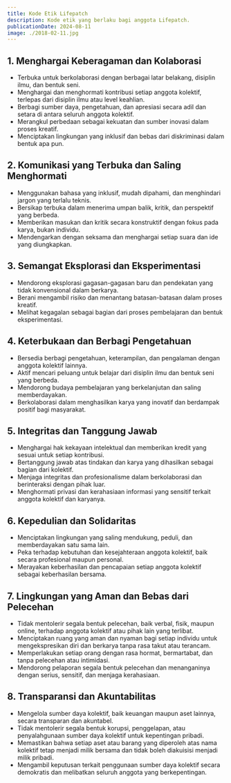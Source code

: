 ```yaml
---
title: Kode Etik Lifepatch
description: Kode etik yang berlaku bagi anggota Lifepatch.
publicationDate: 2024-08-11
image: ./2018-02-11.jpg
---
```


## 1. Menghargai Keberagaman dan Kolaborasi

- Terbuka untuk berkolaborasi dengan berbagai latar belakang, disiplin ilmu, dan bentuk seni.
- Menghargai dan menghormati kontribusi setiap anggota kolektif, terlepas dari disiplin ilmu atau level keahlian.
- Berbagi sumber daya, pengetahuan, dan apresiasi secara adil dan setara di antara seluruh anggota kolektif.
- Merangkul perbedaan sebagai kekuatan dan sumber inovasi dalam proses kreatif.
- Menciptakan lingkungan yang inklusif dan bebas dari diskriminasi dalam bentuk apa pun.

## 2. Komunikasi yang Terbuka dan Saling Menghormati

- Menggunakan bahasa yang inklusif, mudah dipahami, dan menghindari jargon yang terlalu teknis.
- Bersikap terbuka dalam menerima umpan balik, kritik, dan perspektif yang berbeda.
- Memberikan masukan dan kritik secara konstruktif dengan fokus pada karya, bukan individu.
- Mendengarkan dengan seksama dan menghargai setiap suara dan ide yang diungkapkan.

## 3. Semangat Eksplorasi dan Eksperimentasi

- Mendorong eksplorasi gagasan-gagasan baru dan pendekatan yang tidak konvensional dalam berkarya.
- Berani mengambil risiko dan menantang batasan-batasan dalam proses kreatif.
- Melihat kegagalan sebagai bagian dari proses pembelajaran dan bentuk eksperimentasi.

## 4. Keterbukaan dan Berbagi Pengetahuan

- Bersedia berbagi pengetahuan, keterampilan, dan pengalaman dengan anggota kolektif lainnya.
- Aktif mencari peluang untuk belajar dari disiplin ilmu dan bentuk seni yang berbeda.
- Mendorong budaya pembelajaran yang berkelanjutan dan saling memberdayakan.
- Berkolaborasi dalam menghasilkan karya yang inovatif dan berdampak positif bagi masyarakat.

## 5. Integritas dan Tanggung Jawab

- Menghargai hak kekayaan intelektual dan memberikan kredit yang sesuai untuk setiap kontribusi.
- Bertanggung jawab atas tindakan dan karya yang dihasilkan sebagai bagian dari kolektif.
- Menjaga integritas dan profesionalisme dalam berkolaborasi dan berinteraksi dengan pihak luar.
- Menghormati privasi dan kerahasiaan informasi yang sensitif terkait anggota kolektif dan karyanya.

## 6. Kepedulian dan Solidaritas

- Menciptakan lingkungan yang saling mendukung, peduli, dan memberdayakan satu sama lain.
- Peka terhadap kebutuhan dan kesejahteraan anggota kolektif, baik secara profesional maupun personal.
- Merayakan keberhasilan dan pencapaian setiap anggota kolektif sebagai keberhasilan bersama.

## 7. Lingkungan yang Aman dan Bebas dari Pelecehan

- Tidak mentolerir segala bentuk pelecehan, baik verbal, fisik, maupun online,
terhadap anggota kolektif atau pihak lain yang terlibat.
- Menciptakan ruang yang aman dan nyaman bagi setiap individu untuk mengekspresikan
diri dan berkarya tanpa rasa takut atau terancam.
- Memperlakukan setiap orang dengan rasa hormat, bermartabat, dan tanpa pelecehan atau intimidasi.
- Mendorong pelaporan segala bentuk pelecehan dan menanganinya dengan serius, sensitif, dan menjaga kerahasiaan.

## 8. Transparansi dan Akuntabilitas

- Mengelola sumber daya kolektif, baik keuangan maupun aset lainnya, secara transparan dan akuntabel.
- Tidak mentolerir segala bentuk korupsi, penggelapan, atau penyalahgunaan sumber daya kolektif untuk kepentingan pribadi.
- Memastikan bahwa setiap aset atau barang yang diperoleh atas nama kolektif tetap menjadi milik bersama dan tidak boleh diakuisisi menjadi milik pribadi.
- Mengambil keputusan terkait penggunaan sumber daya kolektif secara demokratis dan melibatkan seluruh anggota yang berkepentingan.